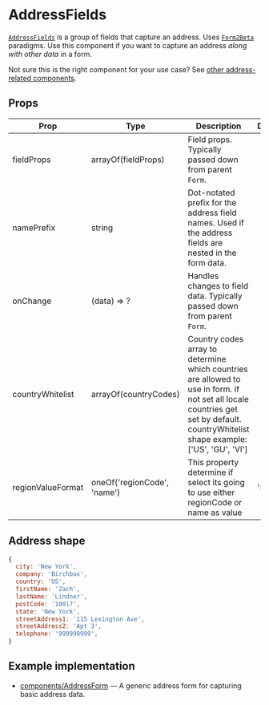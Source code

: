# AddressFields

[`AddressFields`](/src/components/Addresses/AddressFields/index.js) is a group of fields that capture an address. Uses [`Form2Beta`](/components/Form.md) paradigms. Use this component if you want to capture an address *along with other data* in a form.

Not sure this is the right component for your use case? See [other address-related components](/guides/addresses.md).

## Props

Prop|Type|Description|Default
---|---|---|---
fieldProps|arrayOf(fieldProps)|Field props. Typically passed down from parent `Form`.|
namePrefix|string|Dot-notated prefix for the address field names. Used if the address fields are nested in the form data.|
onChange|(data) => ?|Handles changes to field data. Typically passed down from parent `Form`.|
countryWhitelist | arrayOf(countryCodes)| Country codes array to determine which countries are allowed to use in form. if not set all locale countries get set by default. countryWhitelist shape example: ['US', 'GU', 'VI'] |
regionValueFormat | oneOf('regionCode', 'name')| This property determine if select its going to use either regionCode or name as value | 'name'

## Address shape

```jsx
{
  city: 'New York',
  company: 'Birchbox',
  country: 'US',
  firstName: 'Zach',
  lastName: 'Lindner',
  postCode: '10017',
  state: 'New York',
  streetAddress1: '115 Lexington Ave',
  streetAddress2: 'Apt 3',
  telephone: '999999999',
}
```

## Example implementation

- [components/AddressForm](/src/components/Addresses/AddressForm/index.js) — A generic address form for capturing basic address data.
